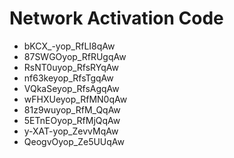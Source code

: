 # Network Activation Code
* bKCX_-yop_RfLI8qAw
* 87SWGOyop_RfRUgqAw
* RsNT0uyop_RfsRYqAw
* nf63keyop_RfsTgqAw
* VQkaSeyop_RfsAgqAw
* wFHXUeyop_RfMN0qAw
* 81z9wuyop_RfM_QqAw
* 5ETnEOyop_RfMjQqAw
* y-XAT-yop_ZevvMqAw
* QeogvOyop_Ze5UUqAw